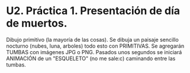 # U2. Práctica 1. Presentación de día de muertos.

Dibujo primitivo (la mayoría de las cosas).
Se dibuja un paisaje sencillo nocturno (nubes, luna, arboles) todo esto con PRIMITIVAS. 
Se agregarán TUMBAS con imágenes JPG o PNG. 
Pasados unos segundos se iniciará ANIMACIÓN de un "ESQUELETO" (no me sale:c) caminando entre las tumbas.
